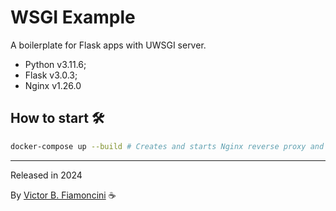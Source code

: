 # WSGI Example

A boilerplate for Flask apps with UWSGI server.

- Python v3.11.6;
- Flask v3.0.3;
- Nginx v1.26.0

## How to start 🛠

```bash
docker-compose up --build # Creates and starts Nginx reverse proxy and Flask APP with UWSGI server
```

----------
Released in 2024

By [Victor B. Fiamoncini](https://github.com/Victor-Fiamoncini) ☕️
